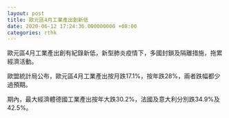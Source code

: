 ```yaml
---
layout: post
title: 歐元區4月工業產出創新低
date: 2020-06-12 17:24:36.000000000 +08:00
categories: rthk
---
```


歐元區4月工業產出創有紀錄新低，新型肺炎疫情下，多國封鎖及隔離措施，拖累經濟活動。

歐盟統計局公布，歐元區4月工業產出按月跌17.1%，按年跌28%，兩者跌幅都少過預期。

期內，最大經濟體德國工業產出按年大跌30.2%，法國及意大利分別跌34.9%及42.5%。
